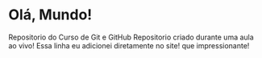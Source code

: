# Olá, Mundo!
 Repositorio do Curso de Git e GitHub
 Repositorio criado durante uma aula ao vivo!
 Essa linha eu adicionei diretamente no site! que impressionante!
